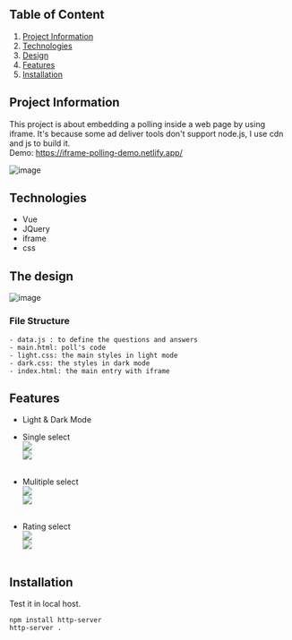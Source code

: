 ## Table of Content
1. [Project Information](#appinfo)
2. [Technologies](#technologies)
3. [Design](#design)
4. [Features](#features)
5. [Installation](#installation)

<a name="appinfo"></a>
## Project Information
This project is about embedding a polling inside a web page by using iframe. It's because some ad deliver tools don't support node.js, I use cdn and js to build it. <br>
Demo: https://iframe-polling-demo.netlify.app/ <br>

![image](https://github.com/SY-NG/polling_app/blob/master/doc/q1.PNG) <br/>

<a name="technologies"></a>
## Technologies 
 - Vue
 - JQuery
 - iframe
 - css

<a name="design"></a>
## The design
![image](https://github.com/SY-NG/polling_app/blob/master/doc/structure.png) <br/>

### File Structure
```
- data.js : to define the questions and answers
- main.html: poll's code
- light.css: the main styles in light mode 
- dark.css: the styles in dark mode
- index.html: the main entry with iframe
```

<a name="features"></a>
## Features
 - Light & Dark Mode 
 - Single select <br/>
<img src="https://github.com/SY-NG/polling_app/blob/master/doc/q1.PNG" /> <br/>
<img src="https://github.com/SY-NG/polling_app/blob/master/doc/q1-dark.PNG" /> <br/><br/>

 - Mulitiple select <br/>
 <img src="https://github.com/SY-NG/polling_app/blob/master/doc/multq.PNG" /> <br/>
<img src="https://github.com/SY-NG/polling_app/blob/master/doc/multq-dark.PNG" /> <br/><br/>

 - Rating select <br/>
 <img src="https://github.com/SY-NG/polling_app/blob/master/doc/rating.PNG" /> <br/>
<img src="https://github.com/SY-NG/polling_app/blob/master/doc/rating-dark.PNG" /> <br/><br/>

<a name="installation"></a>
## Installation
Test it in local host.
```
npm install http-server
http-server .
```
